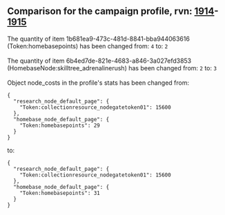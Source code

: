 ## Comparison for the campaign profile, rvn: [1914](https://github.com/PRO100KatYT/FortniteProfileRevisions/tree/main/profiles/campaign/1914%20campaign.json)-[1915](https://github.com/PRO100KatYT/FortniteProfileRevisions/tree/main/profiles/campaign/1915%20campaign.json)

The quantity of item 1b681ea9-473c-481d-8841-bba944063616 (Token:homebasepoints) has been changed from: `4` to: `2`
<br><br>
The quantity of item 6b4ed7de-821e-4683-a846-3a027efd3853 (HomebaseNode:skilltree_adrenalinerush) has been changed from: `2` to: `3`
<br><br>
Object node_costs in the profile's stats has been changed from:

```
{
  "research_node_default_page": {
    "Token:collectionresource_nodegatetoken01": 15600
  },
  "homebase_node_default_page": {
    "Token:homebasepoints": 29
  }
}
```

to:

```
{
  "research_node_default_page": {
    "Token:collectionresource_nodegatetoken01": 15600
  },
  "homebase_node_default_page": {
    "Token:homebasepoints": 31
  }
}
```

<br><br>
